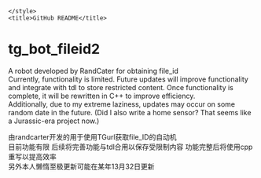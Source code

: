 
    </style>
    <title>GitHub README</title>
</head>
<body>
    <h1>tg_bot_fileid2</h1>
    <p>
        A robot developed by RandCater for obtaining file_id<br>
        Currently, functionality is limited. Future updates will improve functionality and integrate with tdl to store restricted content. Once functionality is complete, it will be rewritten in C++ to improve efficiency.<br>
        Additionally, due to my extreme laziness, updates may occur on some random date in the future. (Did I also write a home sensor? That seems like a Jurassic-era project now.)<br>
    </p>
    <p>
        由randcarter开发的用于使用TGurl获取file_ID的自动机<br>
        目前功能有限 后续将完善功能与tdl合用以保存受限制内容 功能完整后将使用cpp重写以提高效率<br>
        另外本人懒惰至极更新可能在某年13月32日更新<br>
    </p>
</body>
</html>
